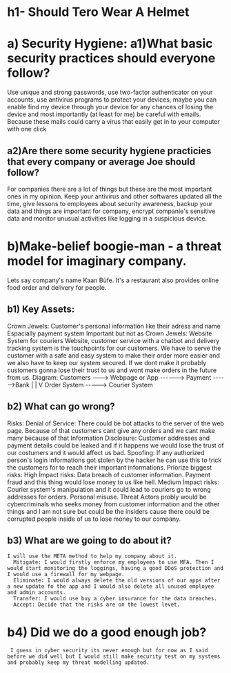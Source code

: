 # h1- Should Tero Wear A Helmet
# a) Security Hygiene: a1)What basic security practices should everyone follow?
Use unique and strong passwords,  use two-factor authenticator on your accounts, use antivirus programs to protect your devices, maybe you can enable find my device through your device for any chances of losing the device and most importantly (at least for me) be careful with emails. Because these mails could carry a virus that easily get in to your computer with one click
## a2)Are there some security hygiene practicies that every company or average Joe should follow?
For companies there are a lot of things but these are the most important ones in my opinion. Keep your antivirus and other softwares updated all the time, give lessons to employees about security awareness, backup your data and things are important for company, encrypt companie's sensitive data and monitor unusual activities like logging in a suspicious device.
# b)Make-belief boogie-man - a threat model for imaginary company.
Lets say company's name Kaan Büfe. It's a restaurant also provides online food order and delivery for people.
## b1) Key Assets:
 Crown Jewels: 
  Customer's personal information like their adress and name
  Espacially payment system
 Important but not as Crown Jewels:
   Website
   System for couriers
Website, customer service with a chatbot and delivery tracking system is the touchpoints for our customers. We have to serve the customer with a safe and easy system to make their order more easier and we also have to keep our system secured. If we dont make it probably customers gonna lose their trust to us and wont make orders in the future from us.
Diagram: Customers ---> Webpage or App ------> Payment ------>Bank 
                             |
                             |
                             V
                         Order System -----> Courier System
## b2) What can go wrong?
  Risks: Denial of Service: There could be bot attacks to the server of the web page. Because of that customers cant give any orders and we cant make many because of that
         Information Disclosure: Customer addresses and payment details could be leaked and if it happens we would lose the trust of our costumers and it would affect us bad.
         Spoofing: If any authorized person's login informations got stolen by the hacker he can use this to trick the customers for to reach their important informations.
  Priorize biggest risks:
      High İmpact risks:
        Data breach of customer information.
        Payment fraud and this thing would lose money to us like hell.
       Medium İmpact risks:
        Courier system's manipulation and it could lead to couriers go to wrong addresses for orders.
        Personal misuse.
  Threat Actors probly would be cybercriminals who seeks money from customer information and the other things and I am not sure but could be the insiders cause there could be corrupted people inside of us to lose money to our company.

  ## b3) What are we going to do about it?
    I will use the META method to help my company about it.
      Mitigate: I would firstly enforce my employees to use MFA. Then I would start monitoring the loggings, having a good DDoS protection and I would use a firewall for my webpage.
      Eliminate: I would always delete the old versions of our apps after a new update fo the app and I would also delete all unused employee and admin accounts.
      Transfer: I would use buy a cyber insurance for the data breaches.
      Accept: Decide that the risks are on the lowest levet.

  # b4) Did we do a good enough job?
     I guess in cyber security its never enough but for now as I said before we did well but I would still make security test on my systems and probably keep my threat modelling updated.
